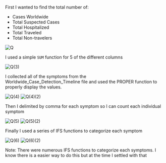 First I wanted to find the total number of: 
* Cases Worldwide
* Total Suspected Cases
* Total Hospitalized
* Total Traveled
* Total Non-travelers

![Q](https://user-images.githubusercontent.com/112139192/187313081-c86e7aa5-165a-4423-9365-2d9ad1b200fe.PNG)

I used a simple ```SUM``` function for 5 of the different columns 

![Q(3)](https://user-images.githubusercontent.com/112139192/187313494-50d2cf78-ad5f-4eff-b43e-03f914c24753.PNG)

I collected all of the symptoms from the Worldwide_Case_Detection_Timeline file and used the PROPER function
to properly display the values.

![Q(4)](https://user-images.githubusercontent.com/112139192/187317604-fa0695a7-8949-4568-8c3e-0c835830f223.PNG)
![Q(4)(2)](https://user-images.githubusercontent.com/112139192/187317673-60915783-ec10-4da1-a471-6617d02ff825.PNG)


Then I delimited by comma for each symptom so I can count each individual symptom

![Q(5)](https://user-images.githubusercontent.com/112139192/187318127-8134bf38-fb26-40bf-8701-fe98b5395038.PNG)
![Q(5)(2)](https://user-images.githubusercontent.com/112139192/187318221-2f840599-21e2-4061-8d47-3218a2216222.PNG)

Finally I used a series of IFS functions to categorize each symptom

![Q(6)](https://user-images.githubusercontent.com/112139192/187318781-a92fd8ee-b869-483c-ac8f-ddf46841e306.PNG)
![Q(6)(2)](https://user-images.githubusercontent.com/112139192/187319062-15c782ab-3385-4aeb-8759-40a55d655df7.PNG)


Note: There were numerous IFS functions to categorize each symptoms. I know there is a easier way to do this but at the time I settled with that
